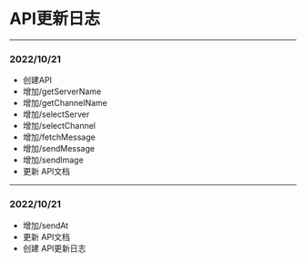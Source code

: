 # API更新日志  
  
---  
  
### 2022/10/21  
+ 创建API
+ 增加/getServerName
+ 增加/getChannelName
+ 增加/selectServer
+ 增加/selectChannel
+ 增加/fetchMessage
+ 增加/sendMessage
+ 增加/sendImage
+ 更新 API文档
  
---  
  
### 2022/10/21
+ 增加/sendAt
+ 更新 API文档
+ 创建 API更新日志
